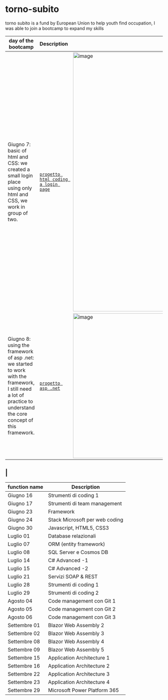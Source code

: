 # torno-subito
torno subito is a fund by European Union to help youth find occupation, I was able to join a bootcamp to expand my skills 

| day of the bootcamp | Description | Image |
|---------------|--------------|------------|
| Giugno 7: basic of html and CSS: we created a small login place using only html and CSS, we work in group of two. | [`progetto html coding a login page`](https://github.com/alessiotucci/torno-subito/tree/main/progetto%20html)| <img width="830" alt="image" src="https://github.com/alessiotucci/torno-subito/assets/116757689/38f9967f-9088-44fc-831c-8b552508ab03">
|Giugno 8: using the framework of asp .net: we started to work with the framework, I still need a lot of practice to understand the core concept of this framework. | [`progetto asp .net`](https://github.com/alessiotucci/torno-subito/tree/main/esercizioAspNet.solutuion)|<img width="464" alt="image" src="https://github.com/alessiotucci/torno-subito/assets/116757689/b917450b-fe0b-4f1e-aa39-2a0cec7dea16">
|
--------------------------------------------------------



| function name | Description |
|---------------|--------------|
| Giugno 16 | Strumenti di coding 1 |
| Giugno 17 | Strumenti di team management |
| Giugno 23 | Framework |
| Giugno 24 | Stack Microsoft per web coding|
| Giugno 30 | Javascript, HTML5, CSS3|
| Luglio 01 | Database relazionali|
| Luglio 07 | ORM (entity framework)|
| Luglio 08 | SQL Server e Cosmos DB|
| Luglio 14 | C# Advanced -1|
| Luglio 15 | C# Advanced -2|
| Luglio 21 | Servizi SOAP & REST|
| Luglio 28 | Strumenti di coding 1|
| Luglio 29 | Strumenti di coding 2|
| Agosto 04 | Code management con Git 1|
| Agosto 05 | Code management con Git 2|
| Agosto 06 | Code management con Git 3|
| Settembre 01 | Blazor Web Assembly 2|
| Settembre 02 | Blazor Web Assembly 3|
| Settembre 08 | Blazor Web Assembly 4|
| Settembre 09 | Blazor Web Assembly 5|
| Settembre 15 | Application Architecture 1|
| Settembre 16 | Application Architecture 2|
| Settembre 22 | Application Architecture 3|
| Settembre 23 | Application Architecture 4|
| Settembre 29 | Microsoft Power Platform 365|

